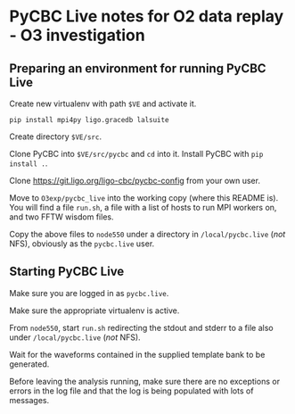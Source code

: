 PyCBC Live notes for O2 data replay - O3 investigation
======================================================

Preparing an environment for running PyCBC Live
-----------------------------------------------

Create new virtualenv with path `$VE` and activate it.

`pip install mpi4py ligo.gracedb lalsuite`

Create directory `$VE/src`.

Clone PyCBC into `$VE/src/pycbc` and `cd` into it.
Install PyCBC with `pip install .`.

Clone https://git.ligo.org/ligo-cbc/pycbc-config from your own user.

Move to `O3exp/pycbc_live` into the working copy (where this README is).
You will find a file `run.sh`, a file with a list of hosts to run MPI workers on,
and two FFTW wisdom files.

Copy the above files to `node550` under a directory in `/local/pycbc.live`
(*not* NFS), obviously as the `pycbc.live` user.


Starting PyCBC Live
-------------------

Make sure you are logged in as `pycbc.live`.

Make sure the appropriate virtualenv is active.

From `node550`, start `run.sh` redirecting the stdout and stderr to a file
also under `/local/pycbc.live` (*not* NFS).

Wait for the waveforms contained in the supplied template bank to be generated.

Before leaving the analysis running, make sure there are no exceptions
or errors in the log file and that the log is being populated with lots
of messages.
